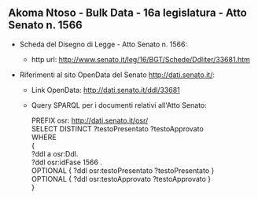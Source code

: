 ## Akoma Ntoso - Bulk Data - 16a legislatura - Atto Senato n. 1566 ##

* Scheda del Disegno di Legge - Atto Senato n. 1566:
	* http url: http://www.senato.it/leg/16/BGT/Schede/Ddliter/33681.htm

* Riferimenti al sito OpenData del Senato http://dati.senato.it/:
	* Link OpenData: http://dati.senato.it/ddl/33681
	* Query SPARQL per i documenti relativi all'Atto Senato:

        PREFIX osr: <http://dati.senato.it/osr/>  
		SELECT DISTINCT ?testoPresentato ?testoApprovato  
		WHERE  
		{  
		    ?ddl a osr:Ddl.  
		    ?ddl osr:idFase 1566 .  
		    OPTIONAL { ?ddl osr:testoPresentato ?testoPresentato }  
		    OPTIONAL { ?ddl osr:testoApprovato ?testoApprovato }  
		}
		
